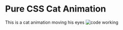 # Pure CSS Cat Animation
This is a cat animation moving his eyes
![code working](https://github.com/innaaak/Project-1/assets/152265059/696a9ee4-39ef-4c17-88c9-6ebe31520d72)
